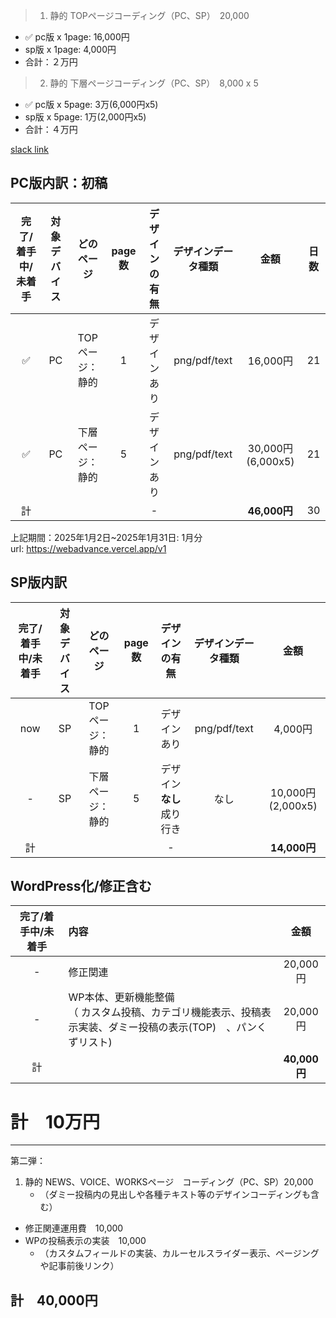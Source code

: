 > 1. 静的 TOPページコーディング（PC、SP）　20,000
   - :white_check_mark: pc版 x 1page: 16,000円
   - sp版 x 1page: 4,000円
   - 合計：２万円

> 2. 静的 下層ページコーディング（PC、SP）　8,000 x 5
   - :white_check_mark: pc版 x 5page: 3万(6,000円x5)
   - sp版 x 5page: 1万(2,000円x5)
   - 合計：４万円

[slack link](https://ktuk-dev.slack.com/archives/C082W8CGZE0/p1738560856644539?thread_ts=1735755985.323739&cid=C082W8CGZE0https://ktuk-dev.slack.com/archives/C082W8CGZE0/p1738560856644539?thread_ts=1735755985.323739&cid=C082W8CGZE0)

## PC版内訳：初稿
| 完了/着手中/未着手 | 対象デバイス  | どのページ | page数 | デザインの有無 | デザインデータ種類 | 金額 | 日数 |
|:---:|:---:|:---:|:---:|:---:|:---:|:---:|:---:|
| ✅ | PC | TOPページ：静的  | 1  | デザインあり | png/pdf/text | 16,000円 | 21 |
| ✅ | PC| 下層ページ：静的  | 5  | デザインあり | png/pdf/text | 30,000円(6,000x5) | 21 |
| 計 |  |  |  | - |  | **46,000円** | 30 |

上記期間：2025年1月2日~2025年1月31日: 1月分  
url: https://webadvance.vercel.app/v1

## SP版内訳
| 完了/着手中/未着手 | 対象デバイス  | どのページ | page数 | デザインの有無 | デザインデータ種類 | 金額 |
|:---:|:---:|:---:|:---:|:---:|:---:|:---:|
| now | SP | TOPページ：静的  | 1 | デザインあり | png/pdf/text | 4,000円 |
| - | SP | 下層ページ：静的  | 5 | デザイン**なし** 成り行き | なし | 10,000円(2,000x5) |
| 計 |  |  |  | - |  | **14,000円** |

## WordPress化/修正含む
| 完了/着手中/未着手 | 内容  | 金額 |
|:---:|:---|:---:|
| - | 修正関連 | 20,000円 |
| - | WP本体、更新機能整備 <br>（ カスタム投稿、カテゴリ機能表示、投稿表示実装、ダミー投稿の表示(TOP)　、パンくずリスト) | 20,000円 |
| 計 |  | **40,000円** |

# **計**　**10万円**

---

第二弾：
1. 静的 NEWS、VOICE、WORKSページ　コーディング（PC、SP）20,000
   - （ダミー投稿内の見出しや各種テキスト等のデザインコーディングも含む）
- 修正関連運用費　10,000
- WPの投稿表示の実装　10,000
   - （カスタムフィールドの実装、カルーセルスライダー表示、ページングや記事前後リンク）
## **計**　40,000円

